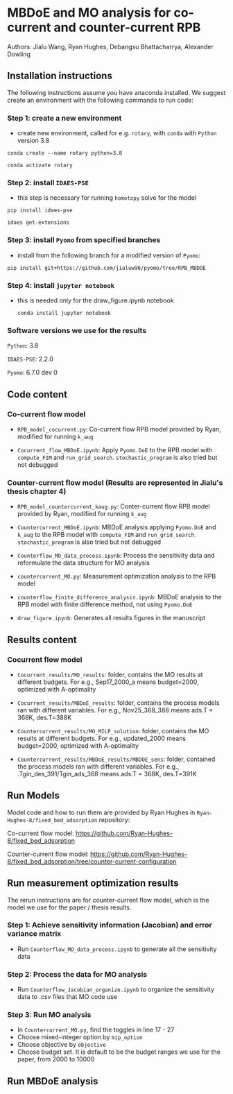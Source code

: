 # MBDoE and MO analysis for co-current and counter-current RPB 

Authors: Jialu Wang, Ryan Hughes, Debangsu Bhattacharrya, Alexander Dowling 

## Installation instructions 

The following instructions assume you have anaconda installed. We suggest create an environment with the following commands to run code: 

### Step 1: create a new environment 
- create new environment, called for e.g. `rotary`, with `conda` with `Python` version 3.8

`conda create --name rotary python=3.8`

`conda activate rotary`
   
### Step 2: install `IDAES-PSE`
- this step is necessary for running `homotopy` solve for the model 

`pip install idaes-pse` 

`idaes get-extensions`
   
### Step 3: install `Pyomo` from specified branches
- install from the following branch for a modified version of `Pyomo`:

`pip install git+https://github.com/jialuw96/pyomo/tree/RPB_MBDOE`


### Step 4: install `jupyter notebook`
- this is needed only for the draw_figure.ipynb notebook

  `conda install jupyter notebook`

### Software versions we use for the results 

`Python`: 3.8

`IDAES-PSE`: 2.2.0

`Pyomo`: 6.7.0 dev 0

## Code content 

### Co-current flow model 

- `RPB_model_cocurrent.py`: Co-current flow RPB model provided by Ryan, modified for running `k_aug`

- `Cocurrent_flow_MBDoE.ipynb`: Apply `Pyomo.DoE` to the RPB model with `compute_FIM` and `run_grid_search`. `stochastic_program` is also tried but not debugged

### Counter-current flow model (Results are represented in Jialu's thesis chapter 4)

- `RPB_model_countercurrent_kaug.py`: Conter-current flow RPB model provided by Ryan, modified for running `k_aug`

- `Countercurrent_MBDoE.ipynb`: MBDoE analysis applying `Pyomo.DoE` and `k_aug` to the RPB model with `compute_FIM` and `run_grid_search`. `stochastic_program` is also tried but not debugged

- `Counterflow_MO_data_process.ipynb`: Process the sensitivity data and reformulate the data structure for MO analysis 

- `countercurrent_MO.py`: Measurement optimization analysis to the RPB model

- `counterflow_finite_difference_analysis.ipynb`: MBDoE analysis to the RPB model with finite difference method, not using `Pyomo.DoE`

- `draw_figure.ipynb`: Generates all results figures in the manuscript

## Results content 

### Cocurrent flow model

- `Cocurrent_results/MO_results`: folder, contains the MO results at different budgets. For e.g., Sep17_2000_a means budget=2000, optimized with A-optimality 

- `Cocurrent_results/MBDoE_results`: folder, contains the process models ran with different variables. For e.g., Nov25_368_388 means ads.T = 368K, des.T=388K 

- `Countercurrent_results/MO_MILP_solution`: folder, contains the MO results at different budgets. For e.g., updated_2000 means budget=2000, optimized with A-optimality 

- `Countercurrent_results/MBDoE_results/MBDOE_sens`: folder, contained the process models ran with different variables. For e.g., .Tgin_des_391/Tgin_ads_368 means ads.T = 368K, des.T=391K


## Run Models

Model code and how to run them are provided by Ryan Hughes in `Ryan-Hughes-8/fixed_bed_adsorption` repository: 

Co-current flow model: https://github.com/Ryan-Hughes-8/fixed_bed_adsorption

Counter-current flow model:  https://github.com/Ryan-Hughes-8/fixed_bed_adsorption/tree/counter-current-configuration

## Run measurement optimization results 

The rerun instructions are for counter-current flow model, which is the model we use for the paper / thesis results. 

### Step 1: Achieve sensitivity information (Jacobian) and error variance matrix

- Run `Counterflow_MO_data_process.ipynb` to generate all the sensitivity data

### Step 2: Process the data for MO analysis

- Run `Counterflow_Jacobian_organize.ipynb` to organize the sensitivity data to .csv files that MO code use

### Step 3: Run MO analysis 

- In `Countercurrent_MO.py`, find the toggles in line 17 - 27
- Choose mixed-integer option by `mip_option`
- Choose objective by `objective`
- Choose budget set. It is default to be the budget ranges we use for the paper, from 2000 to 10000

## Run MBDoE analysis




